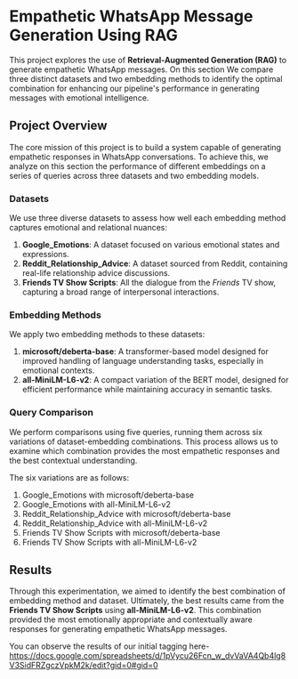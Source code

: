 # Empathetic WhatsApp Message Generation Using RAG

This project explores the use of **Retrieval-Augmented Generation (RAG)** to generate empathetic WhatsApp messages. On this section We compare three distinct datasets and two embedding methods to identify the optimal combination for enhancing our pipeline's performance in generating messages with emotional intelligence.

## Project Overview

The core mission of this project is to build a system capable of generating empathetic responses in WhatsApp conversations. To achieve this, we analyze on this section the performance of different embeddings on a series of queries across three datasets and two embedding models.

### Datasets

We use three diverse datasets to assess how well each embedding method captures emotional and relational nuances:

1. **Google_Emotions**: A dataset focused on various emotional states and expressions.
2. **Reddit_Relationship_Advice**: A dataset sourced from Reddit, containing real-life relationship advice discussions.
3. **Friends TV Show Scripts**: All the dialogue from the *Friends* TV show, capturing a broad range of interpersonal interactions.

### Embedding Methods

We apply two embedding methods to these datasets:

1. **microsoft/deberta-base**: A transformer-based model designed for improved handling of language understanding tasks, especially in emotional contexts.
2. **all-MiniLM-L6-v2**: A compact variation of the BERT model, designed for efficient performance while maintaining accuracy in semantic tasks.

### Query Comparison

We perform comparisons using five queries, running them across six variations of dataset-embedding combinations. This process allows us to examine which combination provides the most empathetic responses and the best contextual understanding.

The six variations are as follows:

1. Google_Emotions with microsoft/deberta-base
2. Google_Emotions with all-MiniLM-L6-v2
3. Reddit_Relationship_Advice with microsoft/deberta-base
4. Reddit_Relationship_Advice with all-MiniLM-L6-v2
5. Friends TV Show Scripts with microsoft/deberta-base
6. Friends TV Show Scripts with all-MiniLM-L6-v2

## Results

Through this experimentation, we aimed to identify the best combination of embedding method and dataset. Ultimately, the best results came from the **Friends TV Show Scripts** using **all-MiniLM-L6-v2**. This combination provided the most emotionally appropriate and contextually aware responses for generating empathetic WhatsApp messages.

You can observe the results of our initial tagging here- https://docs.google.com/spreadsheets/d/1pVycu26Fcn_w_dvVaVA4Qb4lg8V3SidFRZgczVpkM2k/edit?gid=0#gid=0
